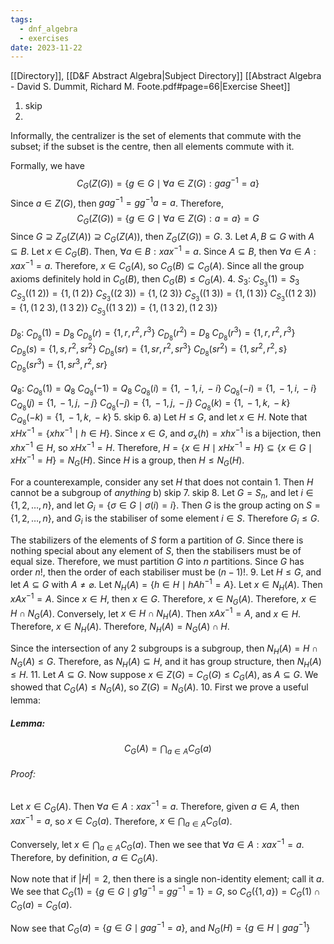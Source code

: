 ```yaml
---
tags:
  - dnf_algebra
  - exercises
date: 2023-11-22
---
```

[[Directory]], [[D&F Abstract Algebra|Subject Directory]]
[[Abstract Algebra - David S. Dummit, Richard M. Foote.pdf#page=66|Exercise Sheet]]
1. skip
2. 
Informally, the centralizer is the set of elements that commute with the subset; if the subset is the centre, then all elements commute with it. 

Formally, we have
$$
C_{G}(Z(G))=\{ g \in G\mid \forall a \in Z(G):gag^{-1}=a \}
$$
Since ${} a \in Z(G)$, then ${} gag^{-1}=g g^{-1}a=a {}$. Therefore, 
$$
C_{G}(Z(G))=\{ g \in G\mid\forall a \in Z(G):a=a \}=G
$$
Since ${} G\supseteq Z_{G}(Z(A))\supseteq C_{G}(Z(A)) {}$, then $Z_{G}(Z(G))=G$.
3. 
Let $A,\, B \subseteq G$ with ${} A \subseteq B {}$. Let $x \in  C_{G}(B) {}$. Then, ${} \forall a \in B:xax^{-1}=a {}$. Since ${} A\subseteq B$, then ${} \forall a \in A:xax^{-1}=a {}$. Therefore, $x \in C_{G}(A)$, so ${} C_{G}(B)\subseteq C_{G}(A) {}$. Since all the group axioms definitely hold in ${} C_{G}(B) {}$, then $C_{G}(B)\leq C_{G}(A)$.
4. 
$S_{3}$:
$C_{S_{3}}(1)=S_{3}$
${} C_{S_{3}}((1\;2))=\{ 1,\, (1\;2)\} {}$
${} C_{S_{3}}((2\;3))=\{ 1,\,  (2\;3) \} {}$
${} C_{S_{3}}((1\;3))=\{ 1,\,  (1\;3) \} {}$
${} C_{S_{3}}((1\;2\;3))=\{ 1,\,  (1\;2\;3),\,  (1\;3\;2) \} {}$
${} C_{S_{3}}((1\;3\;2))=\{ 1,\, (1\;3\;2),\, (1\;2\;3) \}$

$D_{8} {}$:
${} C_{D_{8}}(1)=D_{8} {}$
${} C_{D_{8}}(r)=\{ 1,\, r,\, r^{2},\, r^{3} \} {}$
$C_{D_{8}}(r^{2})=D_{8}$
${} C_{D_{8}}(r^{3})=\{ 1,\, r,\, r^{2},\, r^{3} \} {}$
$C_{D_{8}}(s)=\{ 1,\, s,\, r^{2}, sr^{2} \}$
${} C_{D_{8}}(sr)=\{ 1,\, sr,\, r^{2},\, sr^{3} \} {}$
${} C_{D_{8}}(sr^{2})=\{ 1, sr^{2},\, r^{2},\, s \} {}$
${} C_{D_{8}}(sr^{3})=\{ 1,\, sr^{3},\, r^{2},\, sr \} {}$

$Q_{8}$:
${} C_{Q_{8}}(1)=Q_{8} {}$
${} C_{Q_{8}}(-1)=Q_{8} {}$
${} C_{Q_{8}}(i)=\{ 1,\, -1,\, i,\, -i \} {}$
${} C_{Q_{8}}(-i)=\{ 1,\, -1,\, i,\, -i \}$
${} C_{Q_{8}}(j)=\{ 1,\, -1,\, j,\, -j \} {}$
${} C_{Q_{8}}(-j)=\{ 1,\, -1,\, j,\, -j \} {}$
$C_{Q_{8}}(k)=\{ 1,\, -1,\, k,\, -k \}$
${} C_{Q_{8}}(-k)=\{ 1,\, -1,\, k,\, -k \} {}$
5. skip
6. a)
Let $H\leq G {}$, and let ${} x \in H {}$. Note that ${} xHx^{-1}=\{ xhx^{-1}\mid h \in H \}$. Since ${} x \in G$, and ${} \sigma_{x}(h)=xhx^{-1} {}$ is a bijection, then ${} xhx^{-1} \in H {}$, so ${} xHx^{-1}=H {}$. Therefore, $H= \{ x \in H\mid x Hx^{-1}=H\}\subseteq \{ x \in G\mid xHx^{-1}=H \}=N_{G}(H)$. Since $H$ is a group, then $H\leq N_{G}(H)$. 

For a counterexample, consider any set $H$ that does not contain $1$. Then $H$ cannot be a subgroup of *anything*
b) skip 
7. skip
8. 
Let ${} G=S_{n} {}$, and let $i \in \{ 1,\, 2,\,\dots,\,n \}$, and let ${} G_{i}=\{ \sigma \in G\mid\sigma(i)=i \} {}$. Then $G$ is the group acting on ${} S=\{ 1,\, 2,\,\dots,\,n \} {}$, and ${} G_{i} {}$ is the stabiliser of some element ${} i\in {} S {}$. Therefore $G_{i}\leq G$.

The stabilizers of the elements of $S$ form a partition of $G$. Since there is nothing special about any element of $S$, then the stabilisers must be of equal size. Therefore, we must partition $G$ into $n$ partitions. Since $G$ has order $n!$, then the order of each stabiliser must be $(n-1)!$.
9. 
Let $H\leq G$, and let ${} A\subseteq G {}$ with $A\neq \varnothing$. Let ${} N_{H}(A)=\{ h \in H\mid hAh^{-1}=A \} {}$. 
Let ${} x \in N_{H}(A) {}$. Then $xAx^{-1}=A$. Since ${} x \in H {}$, then ${} x \in G {}$. Therefore, $x \in N_{G}(A)$. Therefore, ${} x \in H \cap N_{G}(A) {}$. Conversely, let ${} x \in H \cap N_{H}(A)$. Then $xAx^{-1}=A$, and ${} x \in H {}$. Therefore, ${} x \in N_{H}(A)$. Therefore, ${} N_{H}(A)=N_{G}(A)\cap H {}$.

Since the intersection of any 2 subgroups is a subgroup, then ${} N_{H}(A)=H \cap N_{G}(A) \leq G {}$. Therefore, as ${} N_{H}(A)\subseteq H$, and it has group structure, then $N_{H}(A)\leq H {}$.
11. 
Let ${} A\subseteq G$. Now suppose ${} x \in Z(G)=C_{G}(G)\leq C_{G}(A) {}$, as $A \subseteq G {}$. We showed that ${} C_{G}(A)\leq N_{G}(A)$, so $Z(G)=N_{G}(A)$.
10. 
First we prove a useful lemma:
##### Lemma:
$$
C_{G}(A)=\bigcap_{a\in A} C_{G}(a) 
$$
###### Proof:
Let ${} x \in C_{G}(A) {}$. Then ${} \forall a \in A:xax^{-1}=a {}$. Therefore, given ${} a \in A {}$, then ${} xax^{-1}=a {}$, so ${} x \in C_{G}(a) {}$. Therefore, ${} x \in \bigcap_{a\in A} C_{G}(a) {}$. 

Conversely, let ${} x \in  \bigcap_{a\in A} C_{G}(a) {}$. Then we see that ${} \forall a \in A: xax^{-1}=a {}$. Therefore, by definition, $a \in C_{G}(A) {}$.

Now note that if ${} |H|=2 {}$, then there is a single non-identity element; call it $a$. We see that $C_{G}(1)=\{ g \in G\mid g1g^{-1}=g g^{-1}=1 \}=G$, so $C_{G}(\{ 1,\, a \})=C_{G}(1)\cap C_{G}(a)=C_{G}(a)$. 

Now see that $C_{G}(a)=\{ g \in G\mid gag^{-1}=a \}$, and ${} N_{G}(H)=\{ g \in H\mid gag^{-1} \} {}$